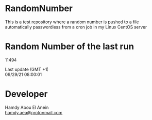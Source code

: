 # RandomNumber    
This is a test repository where a random number is pushed to a file automatically passwordless from a cron job in my Linux CentOS server    
# Random Number of the last run   
11494
      
Last update (GMT +1)    
09/29/21 08:00:01
# Developer    
Hamdy Abou El Anein   
hamdy.aea@protonmail.com
